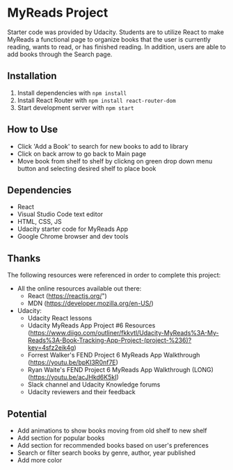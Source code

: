 # MyReads Project

Starter code was provided by Udacity. Students are to utilize React to make MyReads a functional page to organize books that the user is currently reading, wants to read, or has finished reading. In addition, users are able to add books through the Search page.

## Installation

1. Install dependencies with `npm install`
2. Install React Router with `npm install react-router-dom`
3. Start development server with `npm start`

## How to Use

- Click 'Add a Book' to search for new books to add to library
- Click on back arrow to go back to Main page
- Move book from shelf to shelf by clickng on green drop down menu button and selecting desired shelf to place book

## Dependencies
- React
- Visual Studio Code text editor
- HTML, CSS, JS
- Udacity starter code for MyReads App
- Google Chrome browser and dev tools

## Thanks

The following resources were referenced in order to complete this project:
- All the online resources available out there:
  - React (https://reactjs.org/")
  - MDN (https://developer.mozilla.org/en-US/)
- Udacity:
  - Udacity React lessons
  - Udacity MyReads App Project #6 Resources (https://www.diigo.com/outliner/fkkvtl/Udacity-MyReads%3A-My-Reads%3A-Book-Tracking-App-Project-(project-%236)?key=4sfz2eik4g)
  - Forrest Walker's FEND Project 6 MyReads App Walkthrough (https://youtu.be/bpKI3R0nf7E)
  - Ryan Waite's FEND Project 6 MyReads App Walkthrough (LONG) (https://youtu.be/acJHkd6K5kI)
  - Slack channel and Udacity Knowledge forums
  - Udacity reviewers and their feedback

## Potential

- Add animations to show books moving from old shelf to new shelf
- Add section for popular books
- Add section for recommended books based on user's preferences
- Search or filter search books by genre, author, year published
- Add more color

